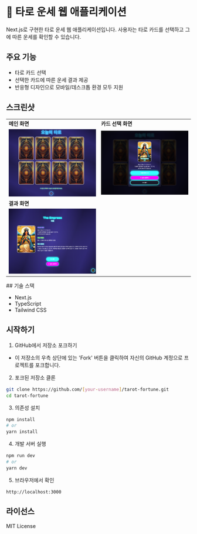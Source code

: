 # 🔮 타로 운세 웹 애플리케이션

Next.js로 구현한 타로 운세 웹 애플리케이션입니다. 사용자는 타로 카드를 선택하고 그에 따른 운세를 확인할 수 있습니다.

## 주요 기능

- 타로 카드 선택
- 선택한 카드에 따른 운세 결과 제공
- 반응형 디자인으로 모바일/데스크톱 환경 모두 지원

## 스크린샷
<table>
<tr>
<td><b>메인 화면</b></td>
<td><b>카드 선택 화면</b></td>
</tr>
<tr>
<td><img src="https://raw.githubusercontent.com/lhg1006/portfolio-images/e68c1d680a5e0ccbda716b34dec41439bc986949/images/project/tarot-0.png" width="100%" alt="메인 화면"></td>
<td><img src="https://raw.githubusercontent.com/lhg1006/portfolio-images/e68c1d680a5e0ccbda716b34dec41439bc986949/images/project/tarot-1.png" width="100%" alt="카드 선택 화면"></td>
</tr>
<tr>
<td><b>결과 화면</b></td>
<td></td>
</tr>
<tr>
<td><img src="https://raw.githubusercontent.com/lhg1006/portfolio-images/e68c1d680a5e0ccbda716b34dec41439bc986949/images/project/tarot-2.png" width="100%" alt="결과 화면"></td>
<td></td>
</tr>
</table>
## 기술 스택

- Next.js
- TypeScript
- Tailwind CSS

## 시작하기

1. GitHub에서 저장소 포크하기
- 이 저장소의 우측 상단에 있는 'Fork' 버튼을 클릭하여 자신의 GitHub 계정으로 프로젝트를 포크합니다.

2. 포크된 저장소 클론
```bash
git clone https://github.com/[your-username]/tarot-fortune.git
cd tarot-fortune
```

3. 의존성 설치
```bash
npm install
# or
yarn install
```

4. 개발 서버 실행
```bash
npm run dev
# or
yarn dev
```

5. 브라우저에서 확인
```
http://localhost:3000
```

## 라이선스

MIT License
